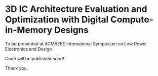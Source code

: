 # 3D IC Architecture Evaluation and Optimization with Digital Compute-in-Memory Designs
To be presented at ACM/IEEE International Symposium on Low Power Electronics and Design

Code will be published soon!

Thank you.
